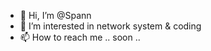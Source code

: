 - 👋 Hi, I’m @Spann
- 👀 I’m interested in network system & coding
- 📫 How to reach me .. soon ..

<!---

--->
